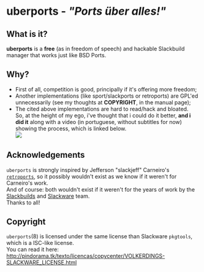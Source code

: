 # uberports - *"Ports über alles!"*

## What is it?
**uberports** is a **free** (as in freedom of speech) and hackable Slackbuild manager that works just like BSD Ports.  

## Why?
- First of all, competition is good, principally if it's offering more freedom;  
- Another implementations (like sport/slackports or retroports) are GPL'ed unnecessarily (see my thoughts at **COPYRIGHT**, in the manual page);  
- The cited above implementations are hard to read/hack and bloated.  
So, at the height of my ego, i've thought that i could do it better, __and i did it__ along with a video (in portuguese, without subtitles for now) showing the process, which is linked below.  
[![](http://img.youtube.com/vi/lm-B2qecsCI/0.jpg)](http://www.youtube.com/watch?v=lm-B2qecsCI "")

## Acknowledgements
`uberports` is strongly inspired by Jefferson "slackjeff" Carneiro's [`retroports`](http://github.com/slackjeff/retroports), so it possibly wouldn't exist as we know if it weren't for Carneiro's work.  
And of course: both wouldn't exist if it weren't for the years of work by the [Slackbuilds](http://slackbuilds.org/) and [Slackware](http://www.slackware.com/) team.  
Thanks to all!

## Copyright
`uberports`(8) is licensed under the same license than Slackware `pkgtools`, which is a ISC-like license.  
You can read it here: http://pindorama.tk/texto/licencas/copycenter/VOLKERDINGS-SLACKWARE_LICENSE.html
